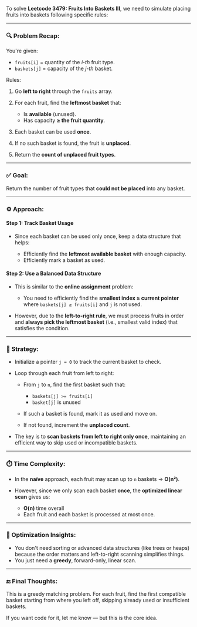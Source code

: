 To solve **Leetcode 3479: Fruits Into Baskets III**, we need to simulate placing fruits into baskets following specific rules:

---

### 🔍 Problem Recap:

You're given:

* `fruits[i]` = quantity of the *i-th* fruit type.
* `baskets[j]` = capacity of the *j-th* basket.

Rules:

1. Go **left to right** through the `fruits` array.
2. For each fruit, find the **leftmost basket** that:

   * Is **available** (unused).
   * Has capacity **≥ the fruit quantity**.
3. Each basket can be used **once**.
4. If no such basket is found, the fruit is **unplaced**.
5. Return the **count of unplaced fruit types**.

---

### ✅ Goal:

Return the number of fruit types that **could not be placed** into any basket.

---

### ⚙️ Approach:

#### Step 1: Track Basket Usage

* Since each basket can be used only once, keep a data structure that helps:

  * Efficiently find the **leftmost available basket** with enough capacity.
  * Efficiently mark a basket as used.

#### Step 2: Use a Balanced Data Structure

* This is similar to the **online assignment** problem:

  * You need to efficiently find the **smallest index ≥ current pointer** where `baskets[j] ≥ fruits[i]` and `j` is not used.

* However, due to the **left-to-right rule**, we must process fruits in order and **always pick the leftmost basket** (i.e., smallest valid index) that satisfies the condition.

---

### 🔄 Strategy:

* Initialize a pointer `j = 0` to track the current basket to check.

* Loop through each fruit from left to right:

  * From `j` to `n`, find the first basket such that:

    * `baskets[j] >= fruits[i]`
    * `basket[j]` is unused
  * If such a basket is found, mark it as used and move on.
  * If not found, increment the **unplaced count**.

* The key is to **scan baskets from left to right only once**, maintaining an efficient way to skip used or incompatible baskets.

---

### ⏱️ Time Complexity:

* In the **naïve** approach, each fruit may scan up to `n` baskets → **O(n²)**.
* However, since we only scan each basket **once**, the **optimized linear scan** gives us:

  * **O(n)** time overall
  * Each fruit and each basket is processed at most once.

---

### 🧠 Optimization Insights:

* You don't need sorting or advanced data structures (like trees or heaps) because the order matters and left-to-right scanning simplifies things.
* You just need a **greedy**, forward-only, linear scan.

---

### 🔚 Final Thoughts:

This is a greedy matching problem. For each fruit, find the first compatible basket starting from where you left off, skipping already used or insufficient baskets.

If you want code for it, let me know — but this is the core idea.
